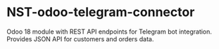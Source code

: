 # NST-odoo-telegram-connector
Odoo 18 module with REST API endpoints for Telegram bot integration. Provides JSON API for customers and orders data.
